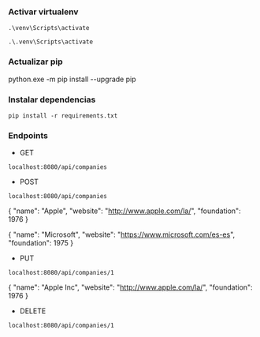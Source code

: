 ### Activar virtualenv

`.\venv\Scripts\activate`

`.\.venv\Scripts\activate`

### Actualizar pip

python.exe -m pip install --upgrade pip

### Instalar dependencias

`pip install -r requirements.txt`

### Endpoints

- GET 

`localhost:8080/api/companies`

- POST

`localhost:8080/api/companies`

{
    "name": "Apple",
    "website": "http://www.apple.com/la/",
    "foundation": 1976
}

{
    "name": "Microsoft",
    "website": "https://www.microsoft.com/es-es",
    "foundation": 1975
}

- PUT

`localhost:8080/api/companies/1`

{
    "name": "Apple Inc",
    "website": "http://www.apple.com/la/",
    "foundation": 1976
}

- DELETE

`localhost:8080/api/companies/1`